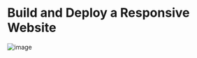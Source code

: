 # Build and Deploy a Responsive Website 
![image](https://github.com/TAPESH3101/Japanese-food-Website/assets/125735560/7d7b7d92-b9e1-4eb3-af4b-8e7be1a405cc)


